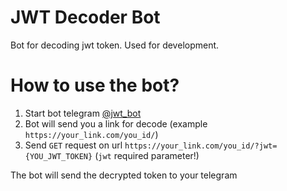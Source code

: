 # JWT Decoder Bot
Bot for decoding jwt token. Used for development.


# How to use the bot?
1. Start bot telegram [@jwt_bot](https://t.me/jwt_bot)
2. Bot will send you a link for decode (example `https://your_link.com/you_id/`)
3. Send `GET` request on url `https://your_link.com/you_id/?jwt={YOU_JWT_TOKEN}` (`jwt` required parameter!)


The bot will send the decrypted token to your telegram
